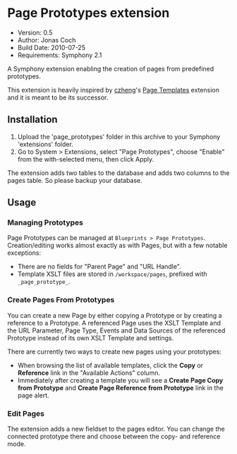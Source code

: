 # Page Prototypes extension

- Version: 0.5
- Author: Jonas Coch
- Build Date: 2010-07-25
- Requirements: Symphony 2.1

A Symphony extension enabling the creation of pages from predefined prototypes.

This extension is heavily inspired by [czheng](http://symphony-cms.com/get-involved/member/czheng/)'s [Page Templates](http://symphony-cms.com/download/extensions/view/22943/) extension and it is meant to be its successor.

## Installation

1. Upload the 'page_prototypes' folder in this archive to your Symphony 'extensions' folder.
2. Go to System > Extensions, select "Page Prototypes", choose "Enable" from the with-selected menu, then click Apply.

The extension adds two tables to the database and adds two columns to the pages table. So please backup your database.

## Usage

### Managing Prototypes

Page Prototypes can be managed at `Blueprints > Page Prototypes`. Creation/editing works almost exactly as with Pages, but with a few notable exceptions:

- There are no fields for "Parent Page" and "URL Handle".
- Template XSLT files are stored in `/workspace/pages`, prefixed with `_page_prototype_`.

### Create Pages From Prototypes

You can create a new Page by either copying a Prototype or by creating a reference to a Prototype. A referenced Page uses the XSLT Template and the URL Parameter, Page Type, Events and Data Sources of the referenced Prototype instead of its own XSLT Template and settings.

There are currently two ways to create new pages using your prototypes:

- When browsing the list of available templates, click the **Copy** or **Reference** link in the "Available Actions" column.
- Immediately after creating a template you will see a **Create Page Copy from Prototype** and **Create Page Reference from Prototype** link in the page alert.

### Edit Pages

The extension adds a new fieldset to the pages editor. You can change the connected prototype there and choose between the copy- and reference mode.
